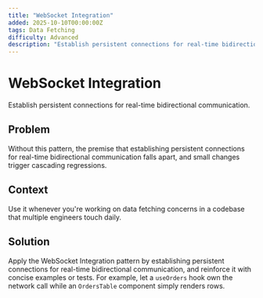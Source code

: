 ```yaml
---
title: "WebSocket Integration"
added: 2025-10-10T00:00:00Z
tags: Data Fetching
difficulty: Advanced
description: "Establish persistent connections for real-time bidirectional communication."
---
```

# WebSocket Integration

Establish persistent connections for real-time bidirectional communication.

## Problem

Without this pattern, the premise that establishing persistent connections for real-time bidirectional communication falls apart, and small changes trigger cascading regressions.

## Context

Use it whenever you're working on data fetching concerns in a codebase that multiple engineers touch daily.

## Solution

Apply the WebSocket Integration pattern by establishing persistent connections for real-time bidirectional communication, and reinforce it with concise examples or tests. For example, let a `useOrders` hook own the network call while an `OrdersTable` component simply renders rows.
